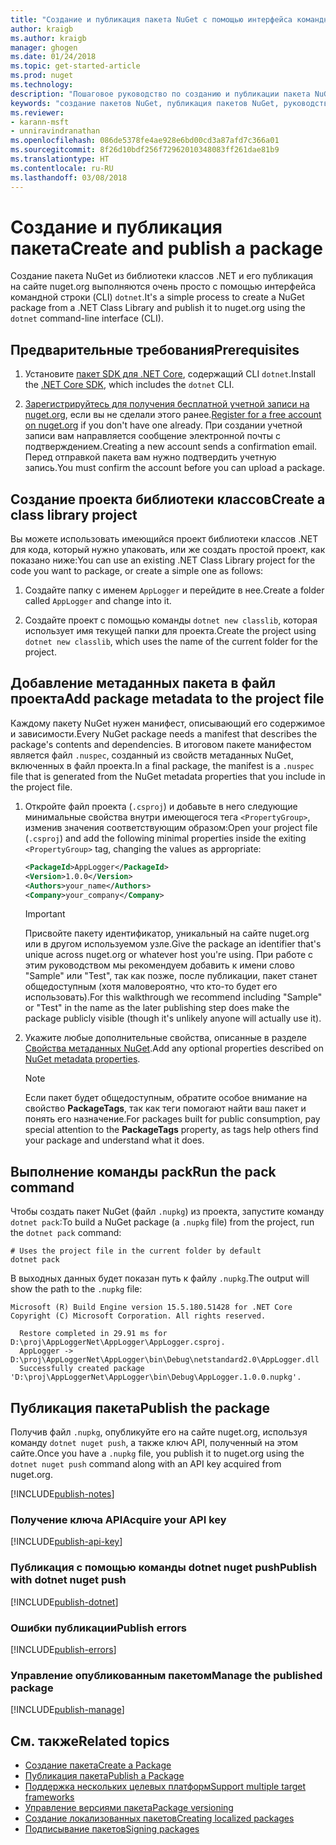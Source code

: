 ```yaml
---
title: "Создание и публикация пакета NuGet с помощью интерфейса командной строки dotnet | Документация Майкрософт"
author: kraigb
ms.author: kraigb
manager: ghogen
ms.date: 01/24/2018
ms.topic: get-started-article
ms.prod: nuget
ms.technology: 
description: "Пошаговое руководство по созданию и публикации пакета NuGet с помощью .NET Core CLI — dotnet."
keywords: "создание пакетов NuGet, публикация пакетов NuGet, руководство NuGet, публикация пакетов NuGet с помощью dotnet"
ms.reviewer:
- karann-msft
- unniravindranathan
ms.openlocfilehash: 086de5378fe4ae928e6bd00cd3a87afd7c366a01
ms.sourcegitcommit: 8f26d10bdf256f72962010348083ff261dae81b9
ms.translationtype: HT
ms.contentlocale: ru-RU
ms.lasthandoff: 03/08/2018
---
```

# <a name="create-and-publish-a-package"></a><span data-ttu-id="02efd-104">Создание и публикация пакета</span><span class="sxs-lookup"><span data-stu-id="02efd-104">Create and publish a package</span></span>

<span data-ttu-id="02efd-105">Создание пакета NuGet из библиотеки классов .NET и его публикация на сайте nuget.org выполняются очень просто с помощью интерфейса командной строки (CLI) `dotnet`.</span><span class="sxs-lookup"><span data-stu-id="02efd-105">It's a simple process to create a NuGet package from a .NET Class Library and publish it to nuget.org using the `dotnet` command-line interface (CLI).</span></span>

## <a name="prerequisites"></a><span data-ttu-id="02efd-106">Предварительные требования</span><span class="sxs-lookup"><span data-stu-id="02efd-106">Prerequisites</span></span>

1. <span data-ttu-id="02efd-107">Установите [пакет SDK для .NET Core](https://www.microsoft.com/net/download/), содержащий CLI `dotnet`.</span><span class="sxs-lookup"><span data-stu-id="02efd-107">Install the [.NET Core SDK](https://www.microsoft.com/net/download/), which includes the `dotnet` CLI.</span></span>

1. <span data-ttu-id="02efd-108">[Зарегистрируйтесь для получения бесплатной учетной записи на nuget.org](https://www.nuget.org/users/account/LogOn?returnUrl=%2F), если вы не сделали этого ранее.</span><span class="sxs-lookup"><span data-stu-id="02efd-108">[Register for a free account on nuget.org](https://www.nuget.org/users/account/LogOn?returnUrl=%2F) if you don't have one already.</span></span> <span data-ttu-id="02efd-109">При создании учетной записи вам направляется сообщение электронной почты с подтверждением.</span><span class="sxs-lookup"><span data-stu-id="02efd-109">Creating a new account sends a confirmation email.</span></span> <span data-ttu-id="02efd-110">Перед отправкой пакета вам нужно подтвердить учетную запись.</span><span class="sxs-lookup"><span data-stu-id="02efd-110">You must confirm the account before you can upload a package.</span></span>

## <a name="create-a-class-library-project"></a><span data-ttu-id="02efd-111">Создание проекта библиотеки классов</span><span class="sxs-lookup"><span data-stu-id="02efd-111">Create a class library project</span></span>

<span data-ttu-id="02efd-112">Вы можете использовать имеющийся проект библиотеки классов .NET для кода, который нужно упаковать, или же создать простой проект, как показано ниже:</span><span class="sxs-lookup"><span data-stu-id="02efd-112">You can use an existing .NET Class Library project for the code you want to package, or create a simple one as follows:</span></span>

1. <span data-ttu-id="02efd-113">Создайте папку с именем `AppLogger` и перейдите в нее.</span><span class="sxs-lookup"><span data-stu-id="02efd-113">Create a folder called `AppLogger` and change into it.</span></span>

1. <span data-ttu-id="02efd-114">Создайте проект с помощью команды `dotnet new classlib`, которая использует имя текущей папки для проекта.</span><span class="sxs-lookup"><span data-stu-id="02efd-114">Create the project using `dotnet new classlib`, which uses the name of the current folder for the project.</span></span>

## <a name="add-package-metadata-to-the-project-file"></a><span data-ttu-id="02efd-115">Добавление метаданных пакета в файл проекта</span><span class="sxs-lookup"><span data-stu-id="02efd-115">Add package metadata to the project file</span></span>

<span data-ttu-id="02efd-116">Каждому пакету NuGet нужен манифест, описывающий его содержимое и зависимости.</span><span class="sxs-lookup"><span data-stu-id="02efd-116">Every NuGet package needs a manifest that describes the package's contents and dependencies.</span></span> <span data-ttu-id="02efd-117">В итоговом пакете манифестом является файл `.nuspec`, созданный из свойств метаданных NuGet, включенных в файл проекта.</span><span class="sxs-lookup"><span data-stu-id="02efd-117">In a final package, the manifest is a `.nuspec` file that is generated from the NuGet metadata properties that you include in the project file.</span></span>

1. <span data-ttu-id="02efd-118">Откройте файл проекта (`.csproj`) и добавьте в него следующие минимальные свойства внутри имеющегося тега `<PropertyGroup>`, изменив значения соответствующим образом:</span><span class="sxs-lookup"><span data-stu-id="02efd-118">Open your project file (`.csproj`) and add the following minimal properties inside the exiting `<PropertyGroup>` tag, changing the values as appropriate:</span></span>

    ```xml
    <PackageId>AppLogger</PackageId>
    <Version>1.0.0</Version>
    <Authors>your_name</Authors>
    <Company>your_company</Company>
    ```

    > [!Important]
    > <span data-ttu-id="02efd-119">Присвойте пакету идентификатор, уникальный на сайте nuget.org или в другом используемом узле.</span><span class="sxs-lookup"><span data-stu-id="02efd-119">Give the package an identifier that's unique across nuget.org or whatever host you're using.</span></span> <span data-ttu-id="02efd-120">При работе с этим руководством мы рекомендуем добавить к имени слово "Sample" или "Test", так как позже, после публикации, пакет станет общедоступным (хотя маловероятно, что кто-то будет его использовать).</span><span class="sxs-lookup"><span data-stu-id="02efd-120">For this walkthrough we recommend including "Sample" or "Test" in the name as the later publishing step does make the package publicly visible (though it's unlikely anyone will actually use it).</span></span>

1. <span data-ttu-id="02efd-121">Укажите любые дополнительные свойства, описанные в разделе [Свойства метаданных NuGet](/dotnet/core/tools/csproj#nuget-metadata-properties).</span><span class="sxs-lookup"><span data-stu-id="02efd-121">Add any optional properties described on [NuGet metadata properties](/dotnet/core/tools/csproj#nuget-metadata-properties).</span></span>

    > [!Note]
    > <span data-ttu-id="02efd-122">Если пакет будет общедоступным, обратите особое внимание на свойство **PackageTags**, так как теги помогают найти ваш пакет и понять его назначение.</span><span class="sxs-lookup"><span data-stu-id="02efd-122">For packages built for public consumption, pay special attention to the **PackageTags** property, as tags help others find your package and understand what it does.</span></span>

## <a name="run-the-pack-command"></a><span data-ttu-id="02efd-123">Выполнение команды pack</span><span class="sxs-lookup"><span data-stu-id="02efd-123">Run the pack command</span></span>

<span data-ttu-id="02efd-124">Чтобы создать пакет NuGet (файл `.nupkg`) из проекта, запустите команду `dotnet pack`:</span><span class="sxs-lookup"><span data-stu-id="02efd-124">To build a NuGet package (a `.nupkg` file) from the project, run the `dotnet pack` command:</span></span>

```cli
# Uses the project file in the current folder by default
dotnet pack
```

<span data-ttu-id="02efd-125">В выходных данных будет показан путь к файлу `.nupkg`.</span><span class="sxs-lookup"><span data-stu-id="02efd-125">The output will show the path to the `.nupkg` file:</span></span>

```output
Microsoft (R) Build Engine version 15.5.180.51428 for .NET Core
Copyright (C) Microsoft Corporation. All rights reserved.

  Restore completed in 29.91 ms for D:\proj\AppLoggerNet\AppLogger\AppLogger.csproj.
  AppLogger -> D:\proj\AppLoggerNet\AppLogger\bin\Debug\netstandard2.0\AppLogger.dll
  Successfully created package 'D:\proj\AppLoggerNet\AppLogger\bin\Debug\AppLogger.1.0.0.nupkg'.
```

## <a name="publish-the-package"></a><span data-ttu-id="02efd-126">Публикация пакета</span><span class="sxs-lookup"><span data-stu-id="02efd-126">Publish the package</span></span>

<span data-ttu-id="02efd-127">Получив файл `.nupkg`, опубликуйте его на сайте nuget.org, используя команду `dotnet nuget push`, а также ключ API, полученный на этом сайте.</span><span class="sxs-lookup"><span data-stu-id="02efd-127">Once you have a `.nupkg` file, you publish it to nuget.org using the `dotnet nuget push` command along with an API key acquired from nuget.org.</span></span>

[!INCLUDE[publish-notes](includes/publish-notes.md)]

### <a name="acquire-your-api-key"></a><span data-ttu-id="02efd-128">Получение ключа API</span><span class="sxs-lookup"><span data-stu-id="02efd-128">Acquire your API key</span></span>

[!INCLUDE[publish-api-key](includes/publish-api-key.md)]

### <a name="publish-with-dotnet-nuget-push"></a><span data-ttu-id="02efd-129">Публикация с помощью команды dotnet nuget push</span><span class="sxs-lookup"><span data-stu-id="02efd-129">Publish with dotnet nuget push</span></span>

[!INCLUDE[publish-dotnet](includes/publish-dotnet.md)]

### <a name="publish-errors"></a><span data-ttu-id="02efd-130">Ошибки публикации</span><span class="sxs-lookup"><span data-stu-id="02efd-130">Publish errors</span></span>

[!INCLUDE[publish-errors](includes/publish-errors.md)]

### <a name="manage-the-published-package"></a><span data-ttu-id="02efd-131">Управление опубликованным пакетом</span><span class="sxs-lookup"><span data-stu-id="02efd-131">Manage the published package</span></span>

[!INCLUDE[publish-manage](includes/publish-manage.md)]

## <a name="related-topics"></a><span data-ttu-id="02efd-132">См. также</span><span class="sxs-lookup"><span data-stu-id="02efd-132">Related topics</span></span>

- [<span data-ttu-id="02efd-133">Создание пакета</span><span class="sxs-lookup"><span data-stu-id="02efd-133">Create a Package</span></span>](../create-packages/creating-a-package.md)
- [<span data-ttu-id="02efd-134">Публикация пакета</span><span class="sxs-lookup"><span data-stu-id="02efd-134">Publish a Package</span></span>](../create-packages/publish-a-package.md)
- [<span data-ttu-id="02efd-135">Поддержка нескольких целевых платформ</span><span class="sxs-lookup"><span data-stu-id="02efd-135">Support multiple target frameworks</span></span>](../create-packages/supporting-multiple-target-frameworks.md)
- [<span data-ttu-id="02efd-136">Управление версиями пакета</span><span class="sxs-lookup"><span data-stu-id="02efd-136">Package versioning</span></span>](../reference/package-versioning.md)
- [<span data-ttu-id="02efd-137">Создание локализованных пакетов</span><span class="sxs-lookup"><span data-stu-id="02efd-137">Creating localized packages</span></span>](../create-packages/creating-localized-packages.md)
- [<span data-ttu-id="02efd-138">Подписывание пакетов</span><span class="sxs-lookup"><span data-stu-id="02efd-138">Signing packages</span></span>](../create-packages/Sign-a-package.md)
